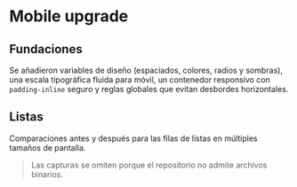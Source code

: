 # Mobile upgrade

## Fundaciones

Se añadieron variables de diseño (espaciados, colores, radios y sombras), una escala tipográfica fluida para móvil, un contenedor responsivo con `padding-inline` seguro y reglas globales que evitan desbordes horizontales.

## Listas

Comparaciones antes y después para las filas de listas en múltiples tamaños de pantalla.

> Las capturas se omiten porque el repositorio no admite archivos binarios.
